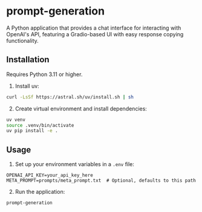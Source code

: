 # prompt-generation

A Python application that provides a chat interface for interacting with OpenAI's API, featuring a Gradio-based UI with easy response copying functionality.

## Installation

Requires Python 3.11 or higher.

1. Install uv:

```bash
curl -LsSf https://astral.sh/uv/install.sh | sh
```

2. Create virtual environment and install dependencies:

```bash
uv venv
source .venv/bin/activate
uv pip install -e .
```

## Usage

1. Set up your environment variables in a `.env` file:

```
OPENAI_API_KEY=your_api_key_here
META_PROMPT=prompts/meta_prompt.txt  # Optional, defaults to this path
```

2. Run the application:

```bash
prompt-generation
```
